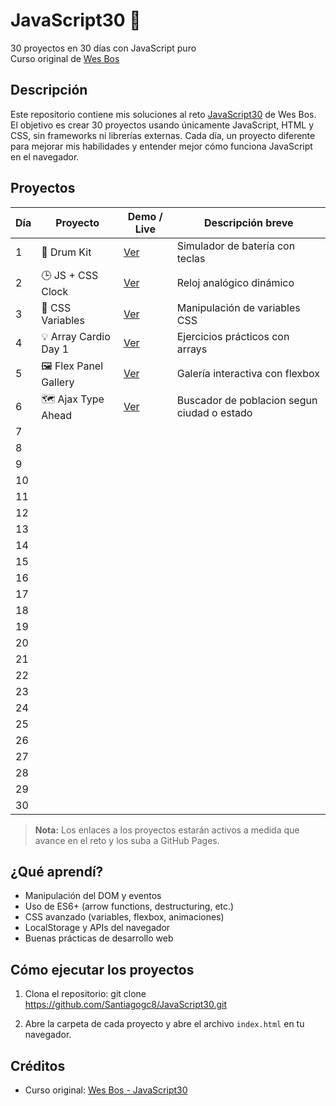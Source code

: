 # JavaScript30 🚀

30 proyectos en 30 días con JavaScript puro  
Curso original de [Wes Bos](https://javascript30.com/)

## Descripción

Este repositorio contiene mis soluciones al reto [JavaScript30](https://javascript30.com/) de Wes Bos. El objetivo es crear 30 proyectos usando únicamente JavaScript, HTML y CSS, sin frameworks ni librerías externas. Cada día, un proyecto diferente para mejorar mis habilidades y entender mejor cómo funciona JavaScript en el navegador.

## Proyectos

| Día | Proyecto                  | Demo / Live                                                        | Descripción breve                    |
|-----|---------------------------|--------------------------------------------------------------------|--------------------------------------|
| 1   | 🥁 Drum Kit               | [Ver](https://santiagogc8.github.io/JavaScript30/Day%201%20-%20JavaScript%20Drum%20Kit/)    | Simulador de batería con teclas      |
| 2   | 🕒 JS + CSS Clock         | [Ver](https://santiagogc8.github.io/JavaScript30/Day%202%20-%20JS%20Clock/)        | Reloj analógico dinámico             |
| 3   | 🎨 CSS Variables          | [Ver](https://santiagogc8.github.io/JavaScript30/Day%203%20-%20Playing%20with%20CSS%20variables%20and%20JS/)| Manipulación de variables CSS        |
| 4   | 💡 Array Cardio Day 1     | [Ver](https://santiagogc8.github.io/JavaScript30/Day%204%20-%20Array%20cardio/)| Ejercicios prácticos con arrays      |
| 5   | 🖼 Flex Panel Gallery      | [Ver](https://santiagogc8.github.io/JavaScript30/Day%205%20-%20Flex%20Panels%20Image%20Gallery/)| Galería interactiva con flexbox      |
| 6   | 🗺️ Ajax Type Ahead        | [Ver](https://santiagogc8.github.io/JavaScript30/Day%206%20-%20Ajax%20Type%20Ahead/)| Buscador de poblacion segun ciudad o estado |                                      
| 7   |                           |                                                                    |                                      |
| 8   |                           |                                                                    |                                      |
| 9   |                           |                                                                    |                                      |
| 10  |                           |                                                                    |                                      |
| 11  |                           |                                                                    |                                      |
| 12  |                           |                                                                    |                                      |
| 13  |                           |                                                                    |                                      |
| 14  |                           |                                                                    |                                      |
| 15  |                           |                                                                    |                                      |
| 16  |                           |                                                                    |                                      |
| 17  |                           |                                                                    |                                      |
| 18  |                           |                                                                    |                                      |
| 19  |                           |                                                                    |                                      |
| 20  |                           |                                                                    |                                      |
| 21  |                           |                                                                    |                                      |
| 22  |                           |                                                                    |                                      |
| 23  |                           |                                                                    |                                      |
| 24  |                           |                                                                    |                                      |
| 25  |                           |                                                                    |                                      |
| 26  |                           |                                                                    |                                      |
| 27  |                           |                                                                    |                                      |
| 28  |                           |                                                                    |                                      |
| 29  |                           |                                                                    |                                      |
| 30  |                           |                                                                    |                                      |

> **Nota:** Los enlaces a los proyectos estarán activos a medida que avance en el reto y los suba a GitHub Pages.

## ¿Qué aprendí?

- Manipulación del DOM y eventos
- Uso de ES6+ (arrow functions, destructuring, etc.)
- CSS avanzado (variables, flexbox, animaciones)
- LocalStorage y APIs del navegador
- Buenas prácticas de desarrollo web

## Cómo ejecutar los proyectos

1. Clona el repositorio:
git clone https://github.com/Santiagogc8/JavaScript30.git

2. Abre la carpeta de cada proyecto y abre el archivo `index.html` en tu navegador.

## Créditos

- Curso original: [Wes Bos - JavaScript30](https://javascript30.com/)
